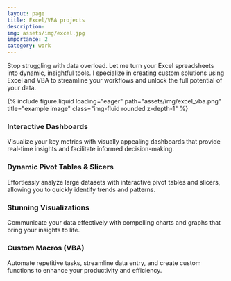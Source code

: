 ```yaml
---
layout: page
title: Excel/VBA projects
description:
img: assets/img/excel.jpg
importance: 2
category: work
---
```


Stop struggling with data overload.
Let me turn your Excel spreadsheets into dynamic, insightful tools.
I specialize in creating custom solutions using Excel and VBA to streamline your workflows and unlock the full potential of your data.

<div class="row">
    <div class="col-sm mt-3 mt-md-0">
        {% include figure.liquid loading="eager" path="assets/img/excel_vba.png" title="example image" class="img-fluid rounded z-depth-1" %}
    </div>
</div>


### Interactive Dashboards
Visualize your key metrics with visually appealing dashboards that provide real-time insights and facilitate informed decision-making.

### Dynamic Pivot Tables & Slicers
Effortlessly analyze large datasets with interactive pivot tables and slicers, allowing you to quickly identify trends and patterns.


### Stunning Visualizations
Communicate your data effectively with compelling charts and graphs that bring your insights to life.

### Custom Macros (VBA)
Automate repetitive tasks, streamline data entry, and create custom functions to enhance your productivity and efficiency.


